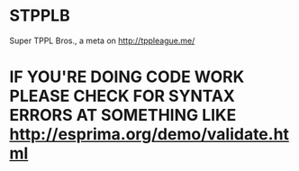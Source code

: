 # STPPLB
Super TPPL Bros., a meta on http://tppleague.me/

# IF YOU'RE DOING CODE WORK PLEASE CHECK FOR SYNTAX ERRORS AT SOMETHING LIKE http://esprima.org/demo/validate.html
